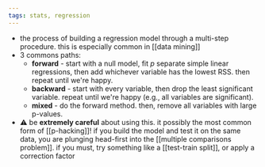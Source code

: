 ```yaml
---
tags: stats, regression
---
```


- the process of building a regression model through a multi-step procedure. this is especially common in [[data mining]]
- 3 commons paths:
	- **forward** - start with a null model, fit $p$ separate simple linear regressions, then add whichever variable has the lowest RSS. then repeat until we're happy.
	- **backward** - start with every variable, then drop the least significant variable. repeat until we're happy (e.g., all variables are significant).
	- **mixed** - do the forward method. then, remove all variables with large p-values.
- ⚠️ be **extremely careful** about using this. it possibly the most common form of [[p-hacking]]! if you build the model and test it on the same data, you are plunging head-first into the [[multiple comparisons problem]]. if you must, try something like a [[test-train split]], or apply a correction factor